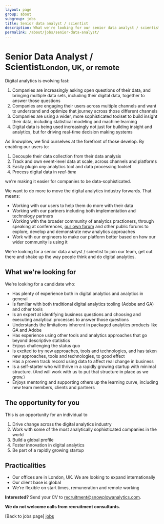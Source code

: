 ```yaml
---
layout: page
group: about
subgroup: jobs
title: Senior data analyst / scientist
description: What we're looking for our senior data analyst / scientist
permalink: /about/jobs/senior-data-analyst/
---
```


<h1>Senior Data Analyst / Scientist<small>London, UK, or remote</small></h1>

Digital analytics is evolving fast:

1. Companies are increasingly asking open questions of their data, and bringing multiple data sets, including their digital data, together to answer those questions
2. Companies are engaging their users across multiple channels and want to understand and optimize that journey across those different channels
3. Companies are using a wider, more sophisticated toolset to build insight  their data, including statistical modeling and machine learning
4. Digital data is being used increasingly not just for building insight and analytics, but for driving real-time decision making systems

As Snowplow, we find ourselves at the forefront of those develop. By enabling our users to:

1. Decouple their data collection from their data analysis
2. Track and own event-level data at scale, across channels and platforms
3. Easily plugin *any* analytics tool and data processing toolset
4. Process digital data in *real-time*

we're making it easier for companies to be data-sophisticated. 

We want to do more to move the digital analytics industry forwards. That means:

* Working with our users to help them do more with their data
* Working with our partners including both implementation and technology partners
* Working with the broader community of analytics practioners, through speaking at conferences, [our own forum][snowplow-discourse] and other public forums to explore, develop and demonstrate new analytics approaches
* Work with our engineers to make our platform better based on how our wider community is using it

We're looking for a senior data analyst / scientist to join our team, get out there and shake up the way people think and do digital analytics.

## What we're looking for

We're looking for a candidate who:

* Has plenty of experience both in digital analytics and analytics in general
* Is familiar with both traditional digital analytics tooling (Adobe and GA) and other tools
* Is an expert at identifying business questions and choosing and executing analytical processes to answer those questions
* Understands the limitations inherent in packaged analytics products like GA and Adobe
* Has experience using other tools and analytics approaches that go beyond descriptive statistics
* Enjoys challenging the status quo
* Is excited to try new approaches, tools and technologies, and has taken new approaches, tools and technologies, to good effect
* Has a proven track record using data to affect real change in business 
* Is a self-starter who will thrive in a rapidly growing startup with minimal structure. (And will work with us to put that structure in place as we grow.)
* Enjoys mentoring and supporting others up the learning curve, including new team members, clients and partners

## The opportunity for you

This is an opportunity for an individual to 

1. Drive change across the digital analytics industry
2. Work with some of the most analytically sophisticated companies in the world
3. Build a global profile 
4. Foster innovation in digital analytics
5. Be part of a rapidly growing startup

## Practicalities

* Our offices are in London, UK. We are looking to expand internationally
* Our client base is global
* We're flexible on start times, remuneration and remote working

**Interested?** Send your CV to recruitment@snowplowanalytics.com.

<strong>We do not welcome calls from recruitment consultants.</strong>

[Back to jobs page] [jobs]

[jobs]: /about/jobs/


[snowplow-discourse]: http://discourse.snowplowanalytics.com/
